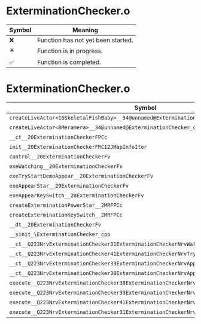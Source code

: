 # ExterminationChecker.o
| Symbol | Meaning 
| ------------- | ------------- 
| :x: | Function has not yet been started. 
| :eight_pointed_black_star: | Function is in progress. 
| :white_check_mark: | Function is completed. 


# ExterminationChecker.o
| Symbol | Decompiled? |
| ------------- | ------------- |
| `createLiveActor<16SkeletalFishBaby>__34@unnamed@ExterminationChecker_cpp@FPCc_P9LiveActor` | :x: |
| `createLiveActor<8Meramera>__34@unnamed@ExterminationChecker_cpp@FPCc_P9LiveActor` | :x: |
| `__ct__20ExterminationCheckerFPCc` | :x: |
| `init__20ExterminationCheckerFRC12JMapInfoIter` | :x: |
| `control__20ExterminationCheckerFv` | :x: |
| `exeWatching__20ExterminationCheckerFv` | :x: |
| `exeTryStartDemoAppear__20ExterminationCheckerFv` | :x: |
| `exeAppearStar__20ExterminationCheckerFv` | :x: |
| `exeAppearKeySwitch__20ExterminationCheckerFv` | :x: |
| `createExterminationPowerStar__2MRFPCc` | :x: |
| `createExterminationKeySwitch__2MRFPCc` | :x: |
| `__dt__20ExterminationCheckerFv` | :x: |
| `__sinit_\ExterminationChecker_cpp` | :x: |
| `__ct__Q223NrvExterminationChecker31ExterminationCheckerNrvWatchingFv` | :x: |
| `__ct__Q223NrvExterminationChecker41ExterminationCheckerNrvTryStartDemoAppearFv` | :x: |
| `__ct__Q223NrvExterminationChecker33ExterminationCheckerNrvAppearStarFv` | :x: |
| `__ct__Q223NrvExterminationChecker38ExterminationCheckerNrvAppearKeySwitchFv` | :x: |
| `execute__Q223NrvExterminationChecker38ExterminationCheckerNrvAppearKeySwitchCFP5Spine` | :x: |
| `execute__Q223NrvExterminationChecker33ExterminationCheckerNrvAppearStarCFP5Spine` | :x: |
| `execute__Q223NrvExterminationChecker41ExterminationCheckerNrvTryStartDemoAppearCFP5Spine` | :x: |
| `execute__Q223NrvExterminationChecker31ExterminationCheckerNrvWatchingCFP5Spine` | :x: |

